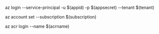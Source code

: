   az login --service-principal -u $(appid) -p $(appsecret) --tenant $(tenant)
   
  az account set --subscription $(subscription)
   
  az acr login --name $(acrname)
